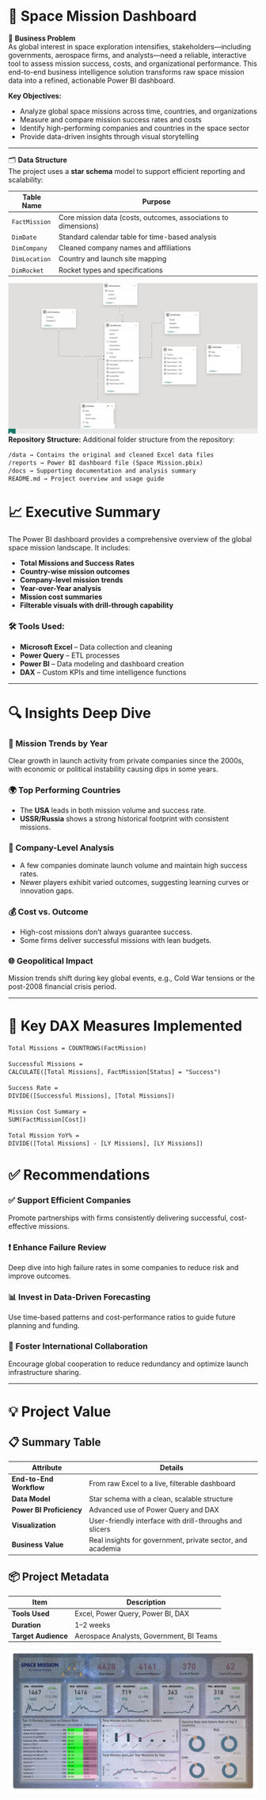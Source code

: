 # 🚀 Space Mission Dashboard  

📌 **Business Problem**  
As global interest in space exploration intensifies, stakeholders—including governments, aerospace firms, and analysts—need a reliable, interactive tool to assess mission success, costs, and organizational performance. This end-to-end business intelligence solution transforms raw space mission data into a refined, actionable Power BI dashboard.

**Key Objectives:**

- Analyze global space missions across time, countries, and organizations  
- Measure and compare mission success rates and costs  
- Identify high-performing companies and countries in the space sector  
- Provide data-driven insights through visual storytelling  

---

🗂️ **Data Structure**  
The project uses a **star schema** model to support efficient reporting and scalability:

| Table Name     | Purpose                                                                 |
|----------------|-------------------------------------------------------------------------|
| `FactMission`  | Core mission data (costs, outcomes, associations to dimensions)         |
| `DimDate`      | Standard calendar table for time-based analysis                         |
| `DimCompany`   | Cleaned company names and affiliations                                  |
| `DimLocation`  | Country and launch site mapping                                         |
| `DimRocket`    | Rocket types and specifications                                         |

![image](https://github.com/ShevindiRodrigo/Space-Mission-Analysis/blob/main/docs/data%20model.png)
**Repository Structure:**
Additional folder structure from the repository:

```
/data → Contains the original and cleaned Excel data files
/reports → Power BI dashboard file (Space Mission.pbix)
/docs → Supporting documentation and analysis summary
README.md → Project overview and usage guide
```

# 📈 Executive Summary
The Power BI dashboard provides a comprehensive overview of the global space mission landscape. It includes:

- **Total Missions and Success Rates**
- **Country-wise mission outcomes**
- **Company-level mission trends**
- **Year-over-Year analysis**
- **Mission cost summaries**
- **Filterable visuals with drill-through capability**

### 🛠 Tools Used:

- **Microsoft Excel** – Data collection and cleaning  
- **Power Query** – ETL processes  
- **Power BI** – Data modeling and dashboard creation  
- **DAX** – Custom KPIs and time intelligence functions  
---

# 🔍 Insights Deep Dive

### 📅 Mission Trends by Year  
Clear growth in launch activity from private companies since the 2000s, with economic or political instability causing dips in some years.

### 🌍 Top Performing Countries  
- The **USA** leads in both mission volume and success rate.  
- **USSR/Russia** shows a strong historical footprint with consistent missions.

### 🏢 Company-Level Analysis  
- A few companies dominate launch volume and maintain high success rates.  
- Newer players exhibit varied outcomes, suggesting learning curves or innovation gaps.

### 💰 Cost vs. Outcome  
- High-cost missions don’t always guarantee success.  
- Some firms deliver successful missions with lean budgets.

### 🌐 Geopolitical Impact  
Mission trends shift during key global events, e.g., Cold War tensions or the post-2008 financial crisis period.

---

# 🧮 Key DAX Measures Implemented

```DAX
Total Missions = COUNTROWS(FactMission)

Successful Missions = 
CALCULATE([Total Missions], FactMission[Status] = "Success")

Success Rate = 
DIVIDE([Successful Missions], [Total Missions])

Mission Cost Summary = 
SUM(FactMission[Cost])

Total Mission YoY% = 
DIVIDE([Total Missions] - [LY Missions], [LY Missions])
```

# ✅ Recommendations

### ✅ Support Efficient Companies  
Promote partnerships with firms consistently delivering successful, cost-effective missions.

### ❗ Enhance Failure Review  
Deep dive into high failure rates in some companies to reduce risk and improve outcomes.

### 📊 Invest in Data-Driven Forecasting  
Use time-based patterns and cost-performance ratios to guide future planning and funding.

### 🤝 Foster International Collaboration  
Encourage global cooperation to reduce redundancy and optimize launch infrastructure sharing.

---

# 💡 Project Value

## 📋 Summary Table

| Attribute             | Details                                                          |
|------------------------|------------------------------------------------------------------|
| **End-to-End Workflow** | From raw Excel to a live, filterable dashboard                   |
| **Data Model**         | Star schema with a clean, scalable structure                      |
| **Power BI Proficiency** | Advanced use of Power Query and DAX                            |
| **Visualization**      | User-friendly interface with drill-throughs and slicers           |
| **Business Value**     | Real insights for government, private sector, and academia        |

## 📦 Project Metadata

| Item              | Description                              |
|-------------------|------------------------------------------|
| **Tools Used**    | Excel, Power Query, Power BI, DAX        |
| **Duration**      | 1–2 weeks                                |
| **Target Audience** | Aerospace Analysts, Government, BI Teams |

![image](https://github.com/ShevindiRodrigo/Space-Mission-Analysis/blob/main/docs/dashboard.png)

